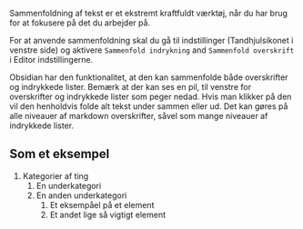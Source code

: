 Sammenfoldning af tekst er et ekstremt kraftfuldt værktøj, når du har brug for at fokusere på det du arbejder på.

For at anvende sammenfoldning skal du gå til indstillinger (Tandhjulsikonet i venstre side) og aktivere `Sammenfold indrykning` and `Sammenfold overskrift` i Editor indstillingerne.

Obsidian har den funktionalitet, at den kan sammenfolde både overskrifter og indrykkede lister. Bemærk at der kan ses en pil, til venstre for overskrifter og indrykkede lister som peger nedad. Hvis man klikker på den vil den henholdvis folde alt tekst under sammen eller ud. Det kan gøres på alle niveauer af markdown overskrifter, såvel som mange niveauer af indrykkede lister.

## Som et eksempel

1. Kategorier af ting
   1. En underkategori
   1. En anden underkategori
      1. Et eksempåel på et element
      1. Et andet lige så vigtigt element


